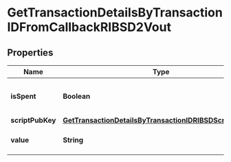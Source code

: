 

# GetTransactionDetailsByTransactionIDFromCallbackRIBSD2Vout


## Properties

| Name | Type | Description | Notes |
|------------ | ------------- | ------------- | -------------|
|**isSpent** | **Boolean** | Defines whether the output is spent or not. |  |
|**scriptPubKey** | [**GetTransactionDetailsByTransactionIDRIBSDScriptPubKey**](GetTransactionDetailsByTransactionIDRIBSDScriptPubKey.md) |  |  |
|**value** | **String** | String representation of the amount |  |



